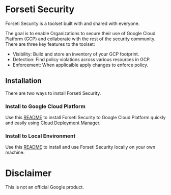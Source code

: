 # Forseti Security
Forseti Security is a toolset built with and shared with everyone.

The goal is to enable Organizations to secure their use of
Google Cloud Platform (GCP) and collaborate with the rest of the
security community. There are three key features to the toolset:

* Visibility: Build and store an inventory of your GCP footprint.
* Detection: Find policy violations across various resources in GCP.
* Enforcement: When applicaible apply changes to enforce policy.

## Installation
There are two ways to install Forseti Security.

### Install to Google Cloud Platform
Use this [README](/deployment-templates/README.md) to install
Forseti Security to Google Cloud Platform quickly and easily
using [Cloud Deployment Manager](https://cloud.google.com/deployment-manager/).

### Install to Local Environment
Use this [README](/google/cloud/security/README.md) to install and use
Forseti Security locally on your own machine.

# Disclaimer
This is not an official Google product.
